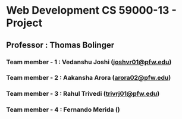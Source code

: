 # Web Development CS 59000-13 - Project

## Professor : Thomas Bolinger

### Team member - 1 : Vedanshu Joshi (joshvr01@pfw.edu)
### Team member - 2 : Aakansha Arora (arora02@pfw.edu)
### Team member - 3 : Rahul Trivedi (trivrj01@pfw.edu)
### Team member - 4 : Fernando Merida ()